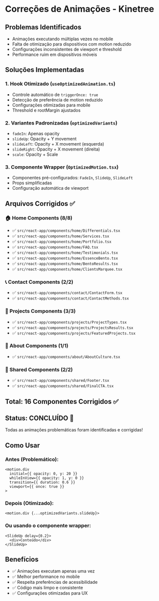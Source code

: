 # Correções de Animações - Kinetree

## Problemas Identificados
- Animações executando múltiplas vezes no mobile
- Falta de otimização para dispositivos com motion reduzido
- Configurações inconsistentes de viewport e threshold
- Performance ruim em dispositivos móveis

## Soluções Implementadas

### 1. Hook Otimizado (`useOptimizedAnimation.ts`)
- Controle automático de `triggerOnce: true`
- Detecção de preferência de motion reduzido
- Configurações otimizadas para mobile
- Threshold e rootMargin ajustados

### 2. Variantes Padronizadas (`optimizedVariants`)
- `fadeIn`: Apenas opacity
- `slideUp`: Opacity + Y movement
- `slideLeft`: Opacity + X movement (esquerda)
- `slideRight`: Opacity + X movement (direita)
- `scale`: Opacity + Scale

### 3. Componente Wrapper (`OptimizedMotion.tsx`)
- Componentes pré-configurados: `FadeIn`, `SlideUp`, `SlideLeft`
- Props simplificadas
- Configuração automática de viewport

## Arquivos Corrigidos ✅

### 🏠 Home Components (8/8)
- ✅ `src/react-app/components/home/Differentials.tsx`
- ✅ `src/react-app/components/home/Services.tsx`
- ✅ `src/react-app/components/home/Portfolio.tsx`
- ✅ `src/react-app/components/home/FAQ.tsx`
- ✅ `src/react-app/components/home/Testimonials.tsx`
- ✅ `src/react-app/components/home/EssenceBento.tsx`
- ✅ `src/react-app/components/home/BentoResults.tsx`
- ✅ `src/react-app/components/home/ClientsMarquee.tsx`

### 📞 Contact Components (2/2)
- ✅ `src/react-app/components/contact/ContactForm.tsx`
- ✅ `src/react-app/components/contact/ContactMethods.tsx`

### 🚀 Projects Components (3/3)
- ✅ `src/react-app/components/projects/ProjectTypes.tsx`
- ✅ `src/react-app/components/projects/ProjectsResults.tsx`
- ✅ `src/react-app/components/projects/FeaturedProjects.tsx`

### 📄 About Components (1/1)
- ✅ `src/react-app/components/about/AboutCulture.tsx`

### 🔗 Shared Components (2/2)
- ✅ `src/react-app/components/shared/Footer.tsx`
- ✅ `src/react-app/components/shared/FinalCTA.tsx`

## Total: 16 Componentes Corrigidos ✅

## Status: CONCLUÍDO 🎉
Todas as animações problemáticas foram identificadas e corrigidas!

## Como Usar

### Antes (Problemático):
```tsx
<motion.div
  initial={{ opacity: 0, y: 20 }}
  whileInView={{ opacity: 1, y: 0 }}
  transition={{ duration: 0.6 }}
  viewport={{ once: true }}
>
```

### Depois (Otimizado):
```tsx
<motion.div {...optimizedVariants.slideUp}>
```

### Ou usando o componente wrapper:
```tsx
<SlideUp delay={0.2}>
  <div>Conteúdo</div>
</SlideUp>
```

## Benefícios
- ✅ Animações executam apenas uma vez
- ✅ Melhor performance no mobile
- ✅ Respeita preferências de acessibilidade
- ✅ Código mais limpo e consistente
- ✅ Configurações otimizadas para UX